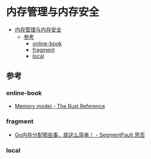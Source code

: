 # 内存管理与内存安全

<!--ts-->
* [内存管理与内存安全](#内存管理与内存安全)
   * [参考](#参考)
      * [online-book](#online-book)
      * [fragment](#fragment)
      * [local](#local)

<!-- Created by https://github.com/ekalinin/github-markdown-toc -->
<!-- Added by: runner, at: Fri Aug 12 08:05:14 UTC 2022 -->

<!--te-->

## 参考

### online-book

- [Memory model - The Rust Reference](https://doc.rust-lang.org/stable/reference/memory-model.html)

### fragment

- [Go内存分配那些事，就这么简单！ - SegmentFault 思否](https://segmentfault.com/a/1190000020338427)

### local
